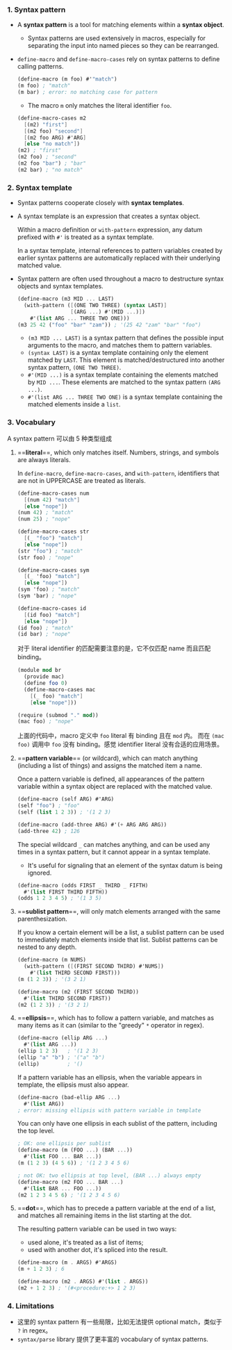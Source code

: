 ### 1. Syntax pattern

- A **syntax pattern** is a tool for matching elements within a **syntax object**.

  - Syntax patterns are used extensively in macros, especially for separating the input into named pieces so they can be rearranged.

- `define-macro` and `define-macro-cases` rely on syntax patterns to define calling patterns.

  ```scheme
  (define-macro (m foo) #'"match")
  (m foo) ; "match"
  (m bar) ; error: no matching case for pattern
  ```

  - The macro `m` only matches the literal identifier `foo`.

  ```scheme
  (define-macro-cases m2
    [(m2) "first"]
    [(m2 foo) "second"]
    [(m2 foo ARG) #'ARG]
    [else "no match"])
  (m2) ; "first"
  (m2 foo) ; "second"
  (m2 foo "bar") ; "bar"
  (m2 bar) ; "no match"
  ```

### 2. Syntax template

- Syntax patterns cooperate closely with **syntax templates**.

- A syntax template is an expression that creates a syntax object.

  Within a macro definition or `with-pattern` expression, any datum prefixed with `#'` is treated as a syntax template.

  In a syntax template, internal references to pattern variables created by earlier syntax patterns are automatically replaced with their underlying matched value.

- Syntax pattern are often used throughout a macro to destructure syntax objects and syntax templates.

  ```scheme
  (define-macro (m3 MID ... LAST)
    (with-pattern ([(ONE TWO THREE) (syntax LAST)]
                   [(ARG ...) #'(MID ...)])
      #'(list ARG ... THREE TWO ONE)))
  (m3 25 42 ("foo" "bar" "zam")) ; '(25 42 "zam" "bar" "foo")
  ```

  - `(m3 MID ... LAST)` is a syntax pattern that defines the possible input arguments to the macro, and matches them to pattern variables.
  - `(syntax LAST)` is a syntax template containing only the element matched by `LAST`. This element is matched/destructured into another syntax pattern, `(ONE TWO THREE)`.
  - `#'(MID ...)` is a syntax template containing the elements matched by `MID ...`. These elements are matched to the syntax pattern `(ARG ...)`.
  - `#'(list ARG ... THREE TWO ONE)` is a syntax template containing the matched elements inside a `list`.

### 3. Vocabulary

A syntax pattern 可以由 5 种类型组成

1. ==**literal**==, which only matches itself. Numbers, strings, and symbols are always literals.

   In `define-macro`, `define-macro-cases`, and `with-pattern`, identifiers that are not in UPPERCASE are treated as literals.

   ```scheme
   (define-macro-cases num
     [(num 42) "match"]
     [else "nope"])
   (num 42) ; "match"
   (num 25) ; "nope"
   
   (define-macro-cases str
     [(_ "foo") "match"]
     [else "nope"])
   (str "foo") ; "match"
   (str foo) ; "nope"
   
   (define-macro-cases sym
     [(_ 'foo) "match"]
     [else "nope"])
   (sym 'foo) ; "match"
   (sym 'bar) ; "nope"
   
   (define-macro-cases id
     [(id foo) "match"]
     [else "nope"])
   (id foo) ; "match"
   (id bar) ; "nope"
   ```

   对于 literal identifier 的匹配需要注意的是，它不仅匹配 name 而且匹配 binding。

   ```scheme
   (module mod br
     (provide mac)
     (define foo 0)
     (define-macro-cases mac
       [(_ foo) "match"]
       [else "nope"]))
   
   (require (submod "." mod))
   (mac foo) ; "nope"
   ```

   上面的代码中，macro 定义中 `foo` literal 有 binding 且在 `mod` 内。 而在 `(mac foo)` 调用中 `foo` 没有 binding。感觉 identifier literal 没有合适的应用场景。

2. ==**pattern variable**== (or wildcard), which can match anything (including a list of things) and assigns the matched item a name.

   Once a pattern variable is defined, all appearances of the pattern variable within a syntax object are replaced with the matched value.

   ```scheme
   (define-macro (self ARG) #'ARG)
   (self "foo") ; "foo"
   (self (list 1 2 3)) ; '(1 2 3)
   
   (define-macro (add-three ARG) #'(+ ARG ARG ARG))
   (add-three 42) ; 126
   ```

   The special wildcard `_` can matches anything, and can be used any times in a syntax pattern, but it cannot appear in a syntax template.

   - It's useful for signaling that an element of the syntax datum is being ignored.

   ```scheme
   (define-macro (odds FIRST _ THIRD _ FIFTH)
     #'(list FIRST THIRD FIFTH))
   (odds 1 2 3 4 5) ; '(1 3 5)
   ```

3. ==**sublist pattern**==, will only match elements arranged with the same parenthesization.

   If you know a certain element will be a list, a sublist pattern can be used to immediately match elements inside that list. Sublist patterns can be nested to any depth.

   ```scheme
   (define-macro (m NUMS)
     (with-pattern ([(FIRST SECOND THIRD) #'NUMS])
       #'(list THIRD SECOND FIRST)))
   (m (1 2 3)) ; '(3 2 1)
   
   (define-macro (m2 (FIRST SECOND THIRD))
     #'(list THIRD SECOND FIRST))
   (m2 (1 2 3)) ; '(3 2 1)
   ```

4. ==**ellipsis**==, which has to follow a pattern variable, and matches as many items as it can (similar to the "greedy" `*` operator in regex).

   ```scheme
   (define-macro (ellip ARG ...)
     #'(list ARG ...))
   (ellip 1 2 3)   ; '(1 2 3)
   (ellip "a" "b") ; '("a" "b")
   (ellip)         ; '()
   ```

   If a pattern variable has an ellipsis, when the variable appears in template, the ellipsis must also appear.

   ```scheme
   (define-macro (bad-ellip ARG ...)
     #'(list ARG))
   ; error: missing ellipsis with pattern variable in template
   ```

   You can only have one ellipsis in each sublist of the pattern, including the top level.

   ```scheme
   ; OK: one ellipsis per sublist
   (define-macro (m (FOO ...) (BAR ...))
     #'(list FOO ... BAR ...))
   (m (1 2 3) (4 5 6)) ; '(1 2 3 4 5 6)
   
   ; not OK: two ellipsis at top level, (BAR ...) always empty
   (define-macro (m2 FOO ... BAR ...)
     #'(list BAR ... FOO ...))
   (m2 1 2 3 4 5 6) ; '(1 2 3 4 5 6)
   ```

5. ==**dot**==, which has to precede a pattern variable at the end of a list, and matches all remaining items in the list starting at the dot.

   The resulting pattern variable can be used in two ways:

   - used alone, it's treated as a list of items;
   - used with another dot, it's spliced into the result.

   ```scheme
   (define-macro (m . ARGS) #'ARGS)
   (m + 1 2 3) ; 6
   
   (define-macro (m2 . ARGS) #'(list . ARGS))
   (m2 + 1 2 3) ; '(#<procedure:+> 1 2 3)
   ```

### 4. Limitations

- 这里的 syntax pattern 有一些局限，比如无法提供 optional match，类似于 `?` in regex。
- `syntax/parse` library 提供了更丰富的 vocabulary of syntax patterns.


